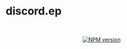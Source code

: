 # discord.ep
<div align="center">
  <br />
  <p>
    <a href="https://www.npmjs.com/package/discord.ep"><img src="https://img.shields.io/badge/NPM-1.0.0-blue?maxAge=3600" alt="NPM version" /></a>
  </p>
</div>
